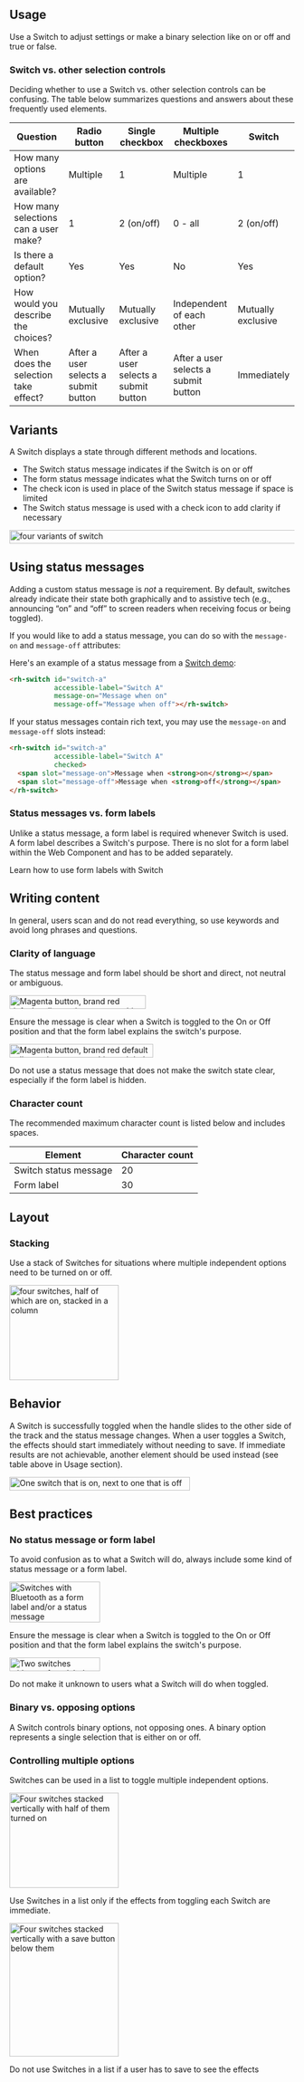 ## Usage

Use a Switch to adjust settings or make a binary selection like on or off and true or false.


### Switch vs. other selection controls

Deciding whether to use a Switch vs. other selection controls can be confusing. The table below summarizes questions and answers about these frequently used elements.

<rh-table>

| Question                             | Radio button                         | Single checkbox                      | Multiple checkboxes                  | Switch             |
| ------------------------------------ | ------------------------------------ | ------------------------------------ | ------------------------------------ | ------------------ |
| How many options are available?      | Multiple                             | 1                                    | Multiple                             | 1                  |
| How many selections can a user make? | 1                                    | 2 (on/off)                           | 0 - all                              | 2 (on/off)         |
| Is there a default option?           | Yes                                  | Yes                                  | No                                   | Yes                |
| How would you describe the choices?  | Mutually exclusive                   | Mutually exclusive                   | Independent of each other            | Mutually exclusive |
| When does the selection take effect? | After a user selects a submit button | After a user selects a submit button | After a user selects a submit button | Immediately        |

</rh-table>


## Variants

A Switch displays a state through different methods and locations.

- The Switch status message indicates if the Switch is on or off
- The form status message indicates what the Switch turns on or off
- The check icon is used in place of the Switch status message if space is limited
- The Switch status message is used with a check icon to add clarity if necessary

<uxdot-example color-palette="lightest" width-adjustment="783px">
  <img alt="four variants of switch"
       src="../switch-variants.svg"
       width="783"
       height="24">
</uxdot-example>


## Using status messages

Adding a custom status message is *not* a requirement. By default, switches already indicate their state both graphically and to assistive tech (e.g., announcing “on” and “off” to screen readers when receiving focus or being toggled).

If you would like to add a status message, you can do so with the `message-on` and `message-off` attributes:

Here's an example of a status message from a <a href="../demo/">Switch demo</a>:

```html rhcodeblock
<rh-switch id="switch-a"
           accessible-label="Switch A"
           message-on="Message when on"
           message-off="Message when off"></rh-switch>
```

If your status messages contain rich text, you may use the `message-on` and `message-off` slots instead:

```html rhcodeblock
<rh-switch id="switch-a"
           accessible-label="Switch A"
           checked>
  <span slot="message-on">Message when <strong>on</strong></span>
  <span slot="message-off">Message when <strong>off</strong></span>
</rh-switch>
```


### Status messages vs. form labels

Unlike a status message, a form label is required whenever Switch is used. A form label describes a Switch's purpose. There is no slot for a form label within the Web Component and has to be added separately.

<rh-cta href="../accessibility/#using-form-labels">Learn how to use form labels with Switch</rh-cta>


## Writing content

In general, users scan and do not read everything, so use keywords and avoid long phrases and questions.


### Clarity of language

The status message and form label should be short and direct, not neutral or ambiguous.


<div class="grid sm-two-columns">
  <uxdot-best-practice variant="do">
    <uxdot-example color-palette="lightest" slot="image" alignment="left" width-adjustment="241px">
      <img alt="Magenta button, brand red default call to action, green tooltip, and dark orange switch"
           src="../switch-language-clarity-do.svg"
           width="241"
           height="24">
    </uxdot-example>
    <p>Ensure the message is clear when a Switch is toggled to the On or Off position and that the form label explains the switch's purpose.</p>
  </uxdot-best-practice>

  <uxdot-best-practice variant="dont">
    <uxdot-example color-palette="lightest" slot="image" alignment="left"  width-adjustment="254px">
      <img alt="Magenta button, brand red default call to action, green tooltip, and dark orange switch"
           src="../switch-language-clarity-do-not.svg"
           width="254"
           height="24">
    </uxdot-example>
    <p>Do not use a status message that does not make the switch state clear, especially if the form label is hidden.</p>
  </uxdot-best-practice>
</div>


### Character count

The recommended maximum character count is listed below and includes spaces.

<rh-table>

| Element               | Character count |
|-----------------------|-----------------|
| Switch status message | 20              |
| Form label            | 30              |

</rh-table>


## Layout

### Stacking

Use a stack of Switches for situations where multiple independent options need to be turned on or off.

<uxdot-example color-palette="lightest" width-adjustment="193px">
  <img alt="four switches, half of which are on, stacked in a column"
       src="../switch-layout-stacking.svg"
       width="193"
       height="168">
</uxdot-example>


## Behavior

A Switch is successfully toggled when the handle slides to the other side of the track and the status message changes. When a user toggles a Switch, the effects should start immediately without needing to save. If immediate results are not achievable, another element should be used instead (see table above in Usage section).

<uxdot-example color-palette="lightest" width-adjustment="319px">
  <img alt="One switch that is on, next to one that is off"
       src="../switch-behavior.svg"
       width="319"
       height="24">
</uxdot-example>


## Best practices

### No status message or form label

To avoid confusion as to what a Switch will do, always include some kind of status message or a form label.

<div class="grid sm-two-columns">
  <uxdot-best-practice variant="do">
    <uxdot-example color-palette="lightest" slot="image" width-adjustment="160px">
      <img alt="Switches with Bluetooth as a form label and/or a status message"
           src="../switch-best-practice-no-status-message-do.svg"
           width="160"
           height="72">
    </uxdot-example>
    <p>Ensure the message is clear when a Switch is toggled to the On or Off position and that the form label explains the switch's purpose.</p>
  </uxdot-best-practice>

  <uxdot-best-practice variant="dont">
    <uxdot-example color-palette="lightest" slot="image"  width-adjustment="160px">
      <img alt="Two switches without a form label or status message"
           src="../switch-best-practice-no-status-message-do-not.svg"
           width="160"
           height="24">
    </uxdot-example>
    <p>Do not make it unknown to users what a Switch will do when toggled.</p>
  </uxdot-best-practice>
</div>


<!-- Should this be added once we have toggle group available? -->
### Binary vs. opposing options

A Switch controls binary options, not opposing ones. A binary option represents a single selection that is either on or off.

<!-- add images
<div class="best-practices-grid">
    <div>
        <img slot="header" src="" alt="">
        <h4 class="correct">Do</h4>
        <p>Use a Toggle group to choose between opposing options.</p>
        
    </div>
    <div>
        <img slot="header" src="" alt="">
        <h4 class="wrong">Don't</h4>
        <p>Do not use a Switch to control opposing options.</p>
        
    </div>
</div>
-->

### Controlling multiple options

Switches can be used in a list to toggle multiple independent options.

<div class="grid sm-two-columns">
  <uxdot-best-practice variant="do">
    <uxdot-example color-palette="lightest" slot="image" width-adjustment="193px">
      <img alt="Four switches stacked vertically with half of them turned on"
           src="../switch-best-practice-multiple-options-do.svg"
           width="193"
           height="168">
    </uxdot-example>
    <p>Use Switches in a list only if the effects from toggling each Switch are immediate.</p>
  </uxdot-best-practice>

  <uxdot-best-practice variant="dont">
    <uxdot-example color-palette="lightest" slot="image" width-adjustment="193px">
      <img alt="Four switches stacked vertically with a save button below them"
           src="../switch-best-practice-multiple-options-do-not.svg"
           width="193"
           height="236">
    </uxdot-example>
    <p>Do not use Switches in a list if a user has to save to see the effects</p>
  </uxdot-best-practice>
</div>
